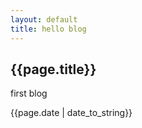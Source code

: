 ```yaml
---
layout: default
title: hello blog
---
```


<h2>{{page.title}}</h2>
<p>first blog</p>
{{page.date | date_to_string}}
